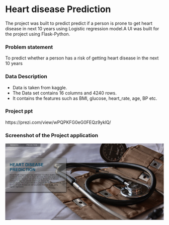 # Heart disease Prediction
The project was built to predict predict if a person is prone to get heart disease in next 10 years using Logistic regression model.A UI was built for the project using Flask-Python.

### **Problem statement**

To predict whether a person has a risk of getting heart disease in the next 10 years

### **Data Description**
- Data is taken from kaggle.
- The Data set contains 16 columns and 4240 rows.
- It contains the features such as BMI, glucose, heart_rate, age, BP etc.

### **Project ppt**
<div>https://prezi.com/view/wPQPKFG0eG0FEQz9yklQ/</div>

### **Screenshot of the Project application**
![alt text](UI.png)
